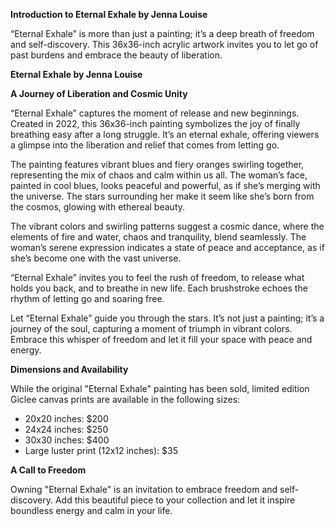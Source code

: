 **Introduction to Eternal Exhale by Jenna Louise**

“Eternal Exhale” is more than just a painting; it’s a deep breath of freedom and self-discovery. This 36x36-inch acrylic artwork invites you to let go of past burdens and embrace the beauty of liberation.

**Eternal Exhale by Jenna Louise**

**A Journey of Liberation and Cosmic Unity**

“Eternal Exhale” captures the moment of release and new beginnings. Created in 2022, this 36x36-inch painting symbolizes the joy of finally breathing easy after a long struggle. It’s an eternal exhale, offering viewers a glimpse into the liberation and relief that comes from letting go.

The painting features vibrant blues and fiery oranges swirling together, representing the mix of chaos and calm within us all. The woman’s face, painted in cool blues, looks peaceful and powerful, as if she’s merging with the universe. The stars surrounding her make it seem like she’s born from the cosmos, glowing with ethereal beauty.

The vibrant colors and swirling patterns suggest a cosmic dance, where the elements of fire and water, chaos and tranquility, blend seamlessly. The woman’s serene expression indicates a state of peace and acceptance, as if she’s become one with the vast universe.

“Eternal Exhale” invites you to feel the rush of freedom, to release what holds you back, and to breathe in new life. Each brushstroke echoes the rhythm of letting go and soaring free.

Let “Eternal Exhale” guide you through the stars. It’s not just a painting; it’s a journey of the soul, capturing a moment of triumph in vibrant colors. Embrace this whisper of freedom and let it fill your space with peace and energy.

**Dimensions and Availability**

While the original "Eternal Exhale" painting has been sold, limited edition Giclee canvas prints are available in the following sizes:
- 20x20 inches: $200
- 24x24 inches: $250
- 30x30 inches: $400
- Large luster print (12x12 inches): $35

**A Call to Freedom**

Owning "Eternal Exhale" is an invitation to embrace freedom and self-discovery. Add this beautiful piece to your collection and let it inspire boundless energy and calm in your life.